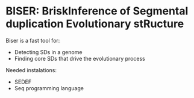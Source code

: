# BISER: BriskInference of Segmental duplication Evolutionary stRucture

Biser is a fast tool for:
* Detecting SDs in a genome
* Finding core SDs that drive the evolutionary process

Needed instalations:
* SEDEF
* Seq programming language



